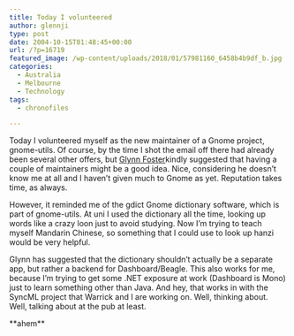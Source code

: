 ```yaml
---
title: Today I volunteered
author: glennji
type: post
date: 2004-10-15T01:48:45+00:00
url: /?p=16719
featured_image: /wp-content/uploads/2018/01/57981160_6458b4b9df_b.jpg
categories:
  - Australia
  - Melbourne
  - Technology
tags:
  - chronofiles

---
```

<div class="post">
  <p class="post-body">
    Today I volunteered myself as the new maintainer of a Gnome project, gnome-utils. Of course, by the time I shot the email off there had already been several other offers, but <a href="https://web.archive.org/web/20041113231750/http://www.gnome.org/~gman/blog/">Glynn Foster</a>kindly suggested that having a couple of maintainers might be a good idea. Nice, considering he doesn&#8217;t know me at all and I haven&#8217;t given much to Gnome as yet. Reputation takes time, as always.
  </p>
  
  <p class="post-body">
    However, it reminded me of the gdict Gnome dictionary software, which is part of gnome-utils. At uni I used the dictionary all the time, looking up words like a crazy loon just to avoid studying. Now I&#8217;m trying to teach myself Mandarin Chinese, so something that I could use to look up hanzi would be very helpful.
  </p>
  
  <p class="post-body">
    Glynn has suggested that the dictionary shouldn&#8217;t actually be a separate app, but rather a backend for Dashboard/Beagle. This also works for me, because I&#8217;m trying to get some .NET exposure at work (Dashboard is Mono) just to learn something other than Java. And hey, that works in with the SyncML project that Warrick and I are working on. Well, thinking about. Well, talking about at the pub at least.
  </p>
  
  <p class="post-body">
    **ahem**
  </p>
</div>
